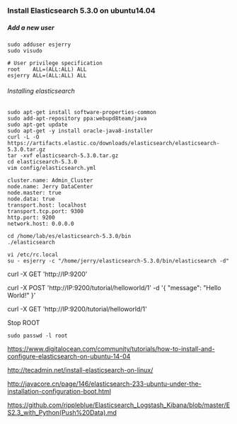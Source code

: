 ### Install Elasticsearch 5.3.0 on ubuntu14.04

##### Add a new user
```
sudo adduser esjerry
sudo visudo
```
```
# User privilege specification
root    ALL=(ALL:ALL) ALL
esjerry ALL=(ALL:ALL) ALL
```
###### Installing elasticsearch
```
sudo apt-get install software-properties-common
sudo add-apt-repository ppa:webupd8team/java
sudo apt-get update
sudo apt-get -y install oracle-java8-installer
curl -L -O https://artifacts.elastic.co/downloads/elasticsearch/elasticsearch-5.3.0.tar.gz
tar -xvf elasticsearch-5.3.0.tar.gz
cd elasticsearch-5.3.0
vim config/elasticsearch.yml
```
```
cluster.name: Admin_Cluster
node.name: Jerry DataCenter
node.master: true
node.data: true
transport.host: localhost
transport.tcp.port: 9300
http.port: 9200
network.host: 0.0.0.0
```
```
cd /home/lab/es/elasticsearch-5.3.0/bin
./elasticsearch
```
```
vi /etc/rc.local
su - esjerry -c "/home/jerry/elasticsearch-5.3.0/bin/elasticsearch -d"
```
curl -X GET 'http://IP:9200'

curl -X POST 'http://IP:9200/tutorial/helloworld/1' -d '{ "message": "Hello World!" }'

curl -X GET 'http://IP:9200/tutorial/helloworld/1'


Stop ROOT
```
sudo passwd -l root
```
https://www.digitalocean.com/community/tutorials/how-to-install-and-configure-elasticsearch-on-ubuntu-14-04

http://tecadmin.net/install-elasticsearch-on-linux/

http://javacore.cn/page/146/elasticsearch-233-ubuntu-under-the-installation-configuration-boot.html

https://github.com/rippleblue/Elasticsearch_Logstash_Kibana/blob/master/ES2.3_with_Python(Push%20Data).md
